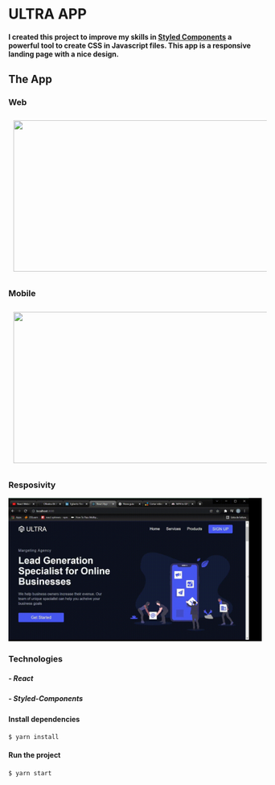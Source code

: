 # ULTRA APP

#### I created this project to improve my skills in [Styled Components](https://styled-components.com/) a powerful tool to create CSS in Javascript files. This app is a responsive landing page with a nice design.

## The App

### Web

<div alignItem="end" justfyContent="spaceBetween">
  <img width="600" height="300" style="margin:10px" src="assets/web.gif"> 
 </div> 
 
 ### Mobile

<div alignItem="end" justfyContent="spaceBetween">
  <img width="600" height="300" style="margin:10px" src="assets/mobile.gif"> 
 </div> 
 
 ### Resposivity

<div alignItem="end" justfyContent="spaceBetween">
  <img max-width="600" max-height="300" src="assets/responsivity.gif"> 
 </div> 
 
 ### Technologies

##### - React
##### - Styled-Components

#### Install dependencies
    
    $ yarn install

#### Run the project

    $ yarn start

